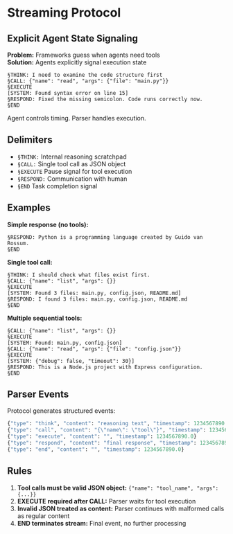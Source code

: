 # Streaming Protocol

## Explicit Agent State Signaling

**Problem:** Frameworks guess when agents need tools  
**Solution:** Agents explicitly signal execution state

```
§THINK: I need to examine the code structure first
§CALL: {"name": "read", "args": {"file": "main.py"}}
§EXECUTE
[SYSTEM: Found syntax error on line 15]
§RESPOND: Fixed the missing semicolon. Code runs correctly now.
§END
```

Agent controls timing. Parser handles execution.

## Delimiters

- `§THINK:` Internal reasoning scratchpad
- `§CALL:` Single tool call as JSON object
- `§EXECUTE` Pause signal for tool execution
- `§RESPOND:` Communication with human
- `§END` Task completion signal

## Examples

**Simple response (no tools):**
```
§RESPOND: Python is a programming language created by Guido van Rossum.
§END
```

**Single tool call:**
```
§THINK: I should check what files exist first.
§CALL: {"name": "list", "args": {}}
§EXECUTE
[SYSTEM: Found 3 files: main.py, config.json, README.md]
§RESPOND: I found 3 files: main.py, config.json, README.md
§END
```

**Multiple sequential tools:**
```
§CALL: {"name": "list", "args": {}}
§EXECUTE
[SYSTEM: Found: main.py, config.json]
§CALL: {"name": "read", "args": {"file": "config.json"}}
§EXECUTE
[SYSTEM: {"debug": false, "timeout": 30}]
§RESPOND: This is a Node.js project with Express configuration.
§END
```

## Parser Events

Protocol generates structured events:

```python
{"type": "think", "content": "reasoning text", "timestamp": 1234567890.0}
{"type": "call", "content": "{\"name\": \"tool\"}", "timestamp": 1234567890.0}
{"type": "execute", "content": "", "timestamp": 1234567890.0}
{"type": "respond", "content": "final response", "timestamp": 1234567890.0}
{"type": "end", "content": "", "timestamp": 1234567890.0}
```

## Rules

1. **Tool calls must be valid JSON object:** `{"name": "tool_name", "args": {...}}`
2. **EXECUTE required after CALL:** Parser waits for tool execution
3. **Invalid JSON treated as content:** Parser continues with malformed calls as regular content
4. **END terminates stream:** Final event, no further processing